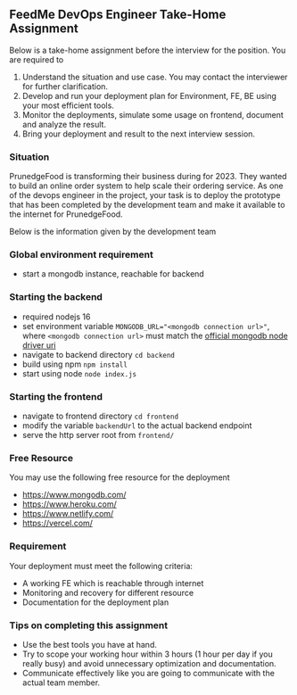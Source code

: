 ## FeedMe DevOps Engineer Take-Home Assignment
Below is a take-home assignment before the interview for the position. You are required to
1. Understand the situation and use case. You may contact the interviewer for further clarification.
2. Develop and run your deployment plan for Environment, FE, BE using your most efficient tools.
3. Monitor the deployments, simulate some usage on frontend, document and analyze the result.
4. Bring your deployment and result to the next interview session.

### Situation
PrunedgeFood is transforming their business during for 2023. They wanted to build an online order system to help scale their ordering service. As one of the devops engineer in the project, your task is to deploy the prototype that has been completed by the development team and make it available to the internet for PrunedgeFood.

Below is the information given by the development team

### Global environment requirement
- start a mongodb instance, reachable for backend 


### Starting the backend
- required nodejs 16
- set environment variable `MONGODB_URL="<mongodb connection url>"`, where `<mongodb connection url>` must match the [official mongodb node driver uri](https://docs.mongodb.com/drivers/node/current/fundamentals/connection/#connection-uri)
- navigate to backend directory `cd backend`
- build using npm `npm install`
- start using node `node index.js`

### Starting the frontend
- navigate to frontend directory `cd frontend`
- modify the variable `backendUrl` to the actual backend endpoint
- serve the http server root from `frontend/`

### Free Resource
You may use the following free resource for the deployment
- https://www.mongodb.com/
- https://www.heroku.com/
- https://www.netlify.com/
- https://vercel.com/

### Requirement
Your deployment must meet the following criteria:
- A working FE which is reachable through internet
- Monitoring and recovery for different resource
- Documentation for the deployment plan

### Tips on completing this assignment
- Use the best tools you have at hand.
- Try to scope your working hour within 3 hours (1 hour per day if you really busy) and avoid unnecessary optimization and documentation.
- Communicate effectively like you are going to communicate with the actual team member.

